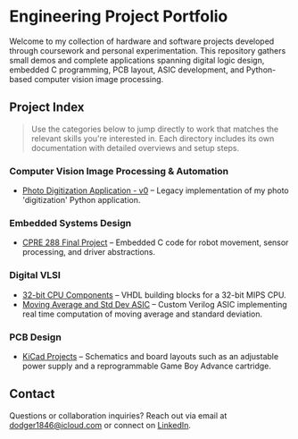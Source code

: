 # Engineering Project Portfolio

Welcome to my collection of hardware and software projects developed through coursework and personal experimentation. This repository gathers small demos and complete applications spanning digital logic design, embedded C programming, PCB layout, ASIC development, and Python-based computer vision image processing.

## Project Index
> Use the categories below to jump directly to work that matches the relevant skills you're interested in. Each directory includes its own documentation with detailed overviews and setup steps.
### Computer Vision Image Processing & Automation
- [Photo Digitization Application - v0](https://github.com/radodge/photo-digitization-v0) – Legacy implementation of my photo 'digitization' Python application.

### Embedded Systems Design
- [CPRE 288 Final Project](CPRE%20288%20Final%20Project/README.md) – Embedded C code for robot movement, sensor processing, and driver abstractions.

### Digital VLSI
- [32-bit CPU Components](32-bit%20CPU%20Components/README.md) – VHDL building blocks for a 32-bit MIPS CPU.
- [Moving Average and Std Dev ASIC](Moving%20Average%20and%20Std%20Dev%20ASIC/README.md) – Custom Verilog ASIC implementing real time computation of moving average and standard deviation.

### PCB Design
- [KiCad Projects](KiCad%20Projects/README.md) – Schematics and board layouts such as an adjustable power supply and a reprogrammable Game Boy Advance cartridge.

## Contact
Questions or collaboration inquiries? Reach out via email at dodger1846@icloud.com or connect on [LinkedIn](https://www.linkedin.com/in/reece-dodge).
